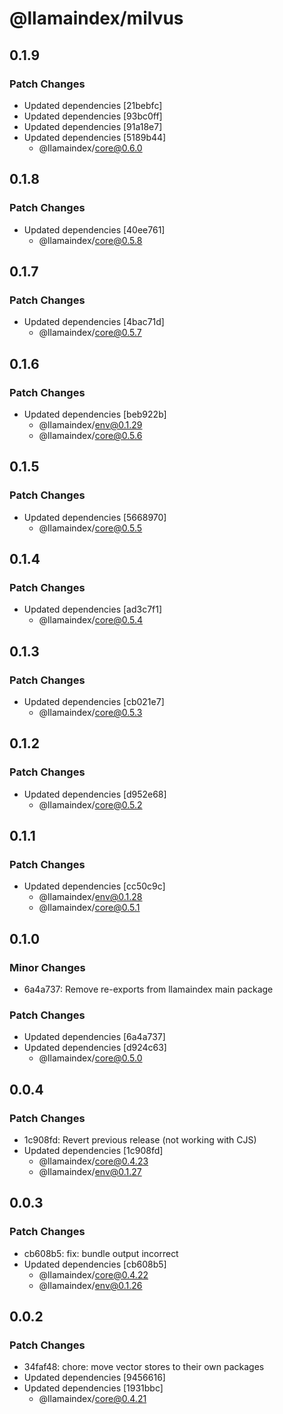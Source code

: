 # @llamaindex/milvus

## 0.1.9

### Patch Changes

- Updated dependencies [21bebfc]
- Updated dependencies [93bc0ff]
- Updated dependencies [91a18e7]
- Updated dependencies [5189b44]
  - @llamaindex/core@0.6.0

## 0.1.8

### Patch Changes

- Updated dependencies [40ee761]
  - @llamaindex/core@0.5.8

## 0.1.7

### Patch Changes

- Updated dependencies [4bac71d]
  - @llamaindex/core@0.5.7

## 0.1.6

### Patch Changes

- Updated dependencies [beb922b]
  - @llamaindex/env@0.1.29
  - @llamaindex/core@0.5.6

## 0.1.5

### Patch Changes

- Updated dependencies [5668970]
  - @llamaindex/core@0.5.5

## 0.1.4

### Patch Changes

- Updated dependencies [ad3c7f1]
  - @llamaindex/core@0.5.4

## 0.1.3

### Patch Changes

- Updated dependencies [cb021e7]
  - @llamaindex/core@0.5.3

## 0.1.2

### Patch Changes

- Updated dependencies [d952e68]
  - @llamaindex/core@0.5.2

## 0.1.1

### Patch Changes

- Updated dependencies [cc50c9c]
  - @llamaindex/env@0.1.28
  - @llamaindex/core@0.5.1

## 0.1.0

### Minor Changes

- 6a4a737: Remove re-exports from llamaindex main package

### Patch Changes

- Updated dependencies [6a4a737]
- Updated dependencies [d924c63]
  - @llamaindex/core@0.5.0

## 0.0.4

### Patch Changes

- 1c908fd: Revert previous release (not working with CJS)
- Updated dependencies [1c908fd]
  - @llamaindex/core@0.4.23
  - @llamaindex/env@0.1.27

## 0.0.3

### Patch Changes

- cb608b5: fix: bundle output incorrect
- Updated dependencies [cb608b5]
  - @llamaindex/core@0.4.22
  - @llamaindex/env@0.1.26

## 0.0.2

### Patch Changes

- 34faf48: chore: move vector stores to their own packages
- Updated dependencies [9456616]
- Updated dependencies [1931bbc]
  - @llamaindex/core@0.4.21
